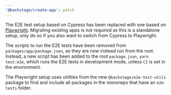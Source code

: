 ```yaml
---
'@backstage/create-app': patch
---
```


The E2E test setup based on Cypress has been replaced with one based on [Playwright](https://playwright.dev/). Migrating existing apps is not required as this is a standalone setup, only do so if you also want to switch from Cypress to Playwright.

The scripts to run the E2E tests have been removed from `packages/app/package.json`, as they are now instead run from the root. Instead, a new script has been added to the root `package.json`, `yarn test:e2e`, which runs the E2E tests in development mode, unless `CI` is set in the environment.

The Playwright setup uses utilities from the new `@backstage/e2e-test-utils` package to find and include all packages in the monorepo that have an `e2e-tests` folder.
